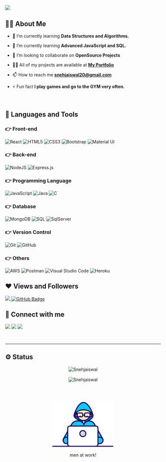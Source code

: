 
<img src="https://github-hero-readme.vercel.app/api?username=Snehjaiswal&linkedin=Snehjaiswal&twitter=Snehjaiswal&description=Student%20Lerner%20%20|%20JavaScript%20%E2%99%A5&width='100%'">

<br>

## 🙋‍♂️ About Me

- 🌱 I’m currently learning **Data Structures and Algorithms.**
 
- 🌱  I’m currently learning **Advanced JavaScript and SQL.**

- 👯 I’m looking to collaborate on **OpenSource Projects**

- 👨‍💻 All of my projects are available at **[My Portfolio](https://snehjaiswal.github.io/My-Portfolio-code/)**

- 📫 How to reach me **snehjaiswal20@gmail.com**

- ⚡ Fun fact **I play games and go to the GYM very often.**
<br><br><br>
 
## 🚀 Languages and Tools

### 👉 Front-end

<p>
<img alt="React" src="https://img.shields.io/badge/react-%2320232a.svg?style=for-the-badge&logo=react&logoColor=%2361DAFB"/>
<img alt="HTML5" src="https://img.shields.io/badge/html5-%23E34F26.svg?style=for-the-badge&logo=html5&logoColor=white"/>
<img alt="CSS3" src="https://img.shields.io/badge/css3-%231572B6.svg?style=for-the-badge&logo=css3&logoColor=white"/>
<img alt="Bootstrap" src="https://img.shields.io/badge/bootstrap-%23563D7C.svg?style=for-the-badge&logo=bootstrap&logoColor=white"/>
<img alt="Material UI" src="https://img.shields.io/badge/materialui-%230081CB.svg?style=for-the-badge&logo=material-ui&logoColor=white">
</p>

### 👉 Back-end

<p>
<img alt="NodeJS" src="https://img.shields.io/badge/node.js-%2343853D.svg?style=for-the-badge&logo=node-dot-js&logoColor=white"/>
<img alt="Express.js" src="https://img.shields.io/badge/express.js-%23404d59.svg?style=for-the-badge&logo=express&logoColor=%2361DAFB"/>
</p>

### 👉 Programming Language

<p>
<img alt="JavaScript" src="https://img.shields.io/badge/javascript-%23323330.svg?style=for-the-badge&logo=javascript&logoColor=%23F7DF1E"/>
<!-- <img alt="TypeScript" src="https://img.shields.io/badge/typescript-%23007ACC.svg?style=for-the-badge&logo=typescript&logoColor=white"/>-->
<img alt="Java" src="https://img.shields.io/badge/java-%23ED8B00.svg?style=for-the-badge&logo=java&logoColor=white"/>
<img alt="C" src="https://img.shields.io/badge/C-%235C6BC0.svg?style=for-the-badge&logo=java&logoColor=white"/>
</p>

### 👉 Database

<p>
<img alt="MongoDB" src ="https://img.shields.io/badge/MongoDB-%234ea94b.svg?style=for-the-badge&logo=mongodb&logoColor=white"/>
<img alt="SQL" src="https://img.shields.io/badge/sql-%2300f.svg?style=for-the-badge&logo=sql&logoColor=white"/>
<img alt="SqlServer" src ="https://img.shields.io/badge/sqlserver-%23316192.svg?style=for-the-badge&logo=sqlserver&logoColor=white"/>
</p>

### 👉 Version Control

<p>
<img alt="Git" src="https://img.shields.io/badge/git-%23F05033.svg?style=for-the-badge&logo=git&logoColor=white"/>
<!-- <img alt="GitLab" src="https://img.shields.io/badge/gitlab-%23181717.svg?style=for-the-badge&logo=gitlab&logoColor=white"/> -->
<img alt="GitHub" src="https://img.shields.io/badge/github-%23121011.svg?style=for-the-badge&logo=github&logoColor=white"/>
<!-- <img alt="Bitbucket" src="https://img.shields.io/badge/bitbucket-%230047B3.svg?style=for-the-badge&logo=bitbucket&logoColor=white"/> -->
</p>

### 👉 Others

<p>
<img alt="AWS" src="https://img.shields.io/badge/AWS-%23FF9900.svg?style=for-the-badge&logo=amazon-aws&logoColor=white"/>
<img alt="Postman" src="https://img.shields.io/badge/Postman-%230072C6.svg?style=for-the-badge&logo=Postman-devops&logoColor=white"/>
<img alt="Visual Studio Code" src="https://img.shields.io/badge/VisualStudioCode-0078d7.svg?style=for-the-badge&logo=visual-studio-code&logoColor=white"/>
<img alt="Heroku" src="https://img.shields.io/badge/Heroku-%230db7ed.svg?style=for-the-badge&logo=Heroku&logoColor=white"/>
</p>

## ❤ Views and Followers
<a href="https://github.com/Meghna-DAS/github-profile-views-counter">
    <img src="https://komarev.com/ghpvc/?username=Snehjaiswal">
</a>
<a href="https://github.com/Snehjaiswal?tab=followers"><img src="https://img.shields.io/github/followers/Snehjaiswal?label=Followers&style=social" alt="GitHub Badge"></a>
<br/>

## 🤝 Connect with me

<p>
<a href = "www.linkedin.com/in/sneh-jaiswal-431165229"><img src="https://img.icons8.com/fluent/48/000000/linkedin.png"/></a>
<a href = ""><img src="https://img.icons8.com/fluent/48/000000/twitter.png"/></a>
<a href = "https://www.instagram.com/mr_jaiswal001/?hl=en"><img src="https://img.icons8.com/fluent/48/000000/instagram-new.png"/></a>
</p><br><hr>

## ⚙️ Status 

<p align="center">
<img align="center" src="https://github-readme-stats.vercel.app/api?username=Snehjaiswal&show_icons=true&locale=en&theme=algolia" alt="Snehjaiswal" />
</p>


<p align="center">
<img align="center" src="https://github-readme-streak-stats.herokuapp.com/?user=Snehjaiswal&theme=algolia&hide_border=true" alt="Snehjaiswal" />
</p><br /><br/>


<p align="center"><img src="./images/gif/Developer.gif" width="200px"/></p>
<p align="center">men at work!</p>

<!-- <h1 align="center">Hi <img src="https://raw.githubusercontent.com/MartinHeinz/MartinHeinz/master/wave.gif" width="30px">, I'm Sneh</h1>
<h3 align="center">I'm a passionate Full Stack Developer from India 🙌</h3> -->
